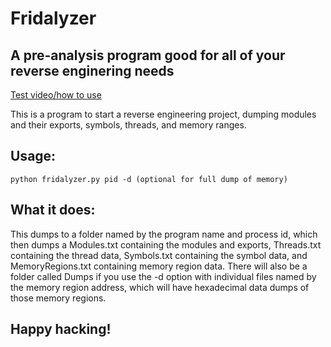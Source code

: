 # Fridalyzer
## A pre-analysis program good for all of your reverse enginering needs
[Test video/how to use](https://youtu.be/0i1vwXDEZ-E)

This is a program to start a reverse engineering project, dumping modules and their exports, symbols, threads, and memory ranges.

## Usage:
```python fridalyzer.py pid -d (optional for full dump of memory)```

## What it does:
This dumps to a folder named by the program name and process id, which then dumps a Modules.txt containing the modules and exports, Threads.txt containing the thread data, Symbols.txt containing the symbol data, and MemoryRegions.txt containing memory region data. There will also be a folder called Dumps if you use the -d option with individual files named by the memory region address, which will have hexadecimal data dumps of those memory regions.

## Happy hacking!
